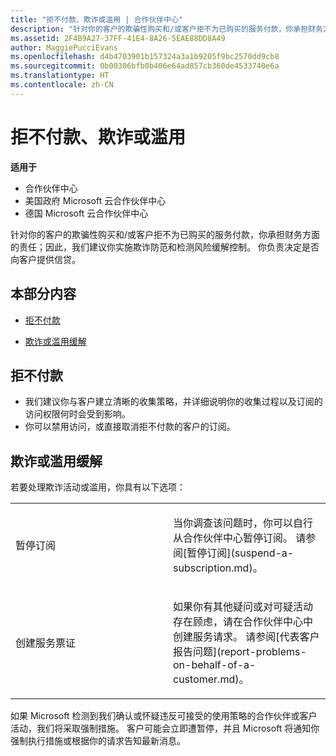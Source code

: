 ```yaml
---
title: "拒不付款、欺诈或滥用 | 合作伙伴中心"
description: "针对你的客户的欺骗性购买和/或客户拒不为已购买的服务付款，你承担财务方面的责任；因此，我们建议你实施欺诈防范和检测风险缓解控制。"
ms.assetid: 2F4B9A27-37FF-41E4-8A26-5EAE88DD8A49
author: MaggiePucciEvans
ms.openlocfilehash: d4b4703901b157324a3a1b9205f9bc2570dd9cb8
ms.sourcegitcommit: 0b00306bfb0b406e64ad857cb360de4533740e6a
ms.translationtype: HT
ms.contentlocale: zh-CN
---
```

# <a name="non-payment-fraud-or-misuse"></a>拒不付款、欺诈或滥用

**适用于**

-  合作伙伴中心
-  美国政府 Microsoft 云合作伙伴中心
-  德国 Microsoft 云合作伙伴中心

针对你的客户的欺骗性购买和/或客户拒不为已购买的服务付款，你承担财务方面的责任；因此，我们建议你实施欺诈防范和检测风险缓解控制。 你负责决定是否向客户提供信贷。

## <a name="in-this-section"></a>本部分内容


-   [拒不付款](#nonpayment)

-   [欺诈或滥用缓解](#fraudmisusemitigation)

## <a href="" id="nonpayment"></a>拒不付款


-   我们建议你与客户建立清晰的收集策略，并详细说明你的收集过程以及订阅的访问权限何时会受到影响。
-   你可以禁用访问，或直接取消拒不付款的客户的订阅。

## <a href="" id="fraudmisusemitigation"></a>欺诈或滥用缓解


若要处理欺诈活动或滥用，你具有以下选项：

<table>
<colgroup>
<col width="50%" />
<col width="50%" />
</colgroup>
<tbody>
<tr class="odd">
<td>暂停订阅</td>
<td><p>当你调查该问题时，你可以自行从合作伙伴中心暂停订阅。 请参阅[暂停订阅](suspend-a-subscription.md)。</p></td>
</tr>
<tr class="even">
<td>创建服务票证</td>
<td><p>如果你有其他疑问或对可疑活动存在顾虑，请在合作伙伴中心中创建服务请求。 请参阅[代表客户报告问题](report-problems-on-behalf-of-a-customer.md)。</p></td>
</tr>
</tbody>
</table>

 

如果 Microsoft 检测到我们确认或怀疑违反可接受的使用策略的合作伙伴或客户活动，我们将采取强制措施。 客户可能会立即遭暂停，并且 Microsoft 将通知你强制执行措施或根据你的请求告知最新消息。

 

 



